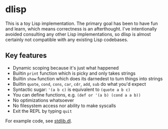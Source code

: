 # dlisp

This is a toy Lisp implementation.
The primary goal has been to have fun and learn, which means correctness is an afterthought.
I've intentionally avoided consulting any other Lisp implementations, so dlisp is almost certainly not compatible with any existing Lisp codebases.

## Key features

* Dynamic scoping because it's just what happened
* Builtin `print` function which is picky and only takes strings
* Builtin `show` function which does its darnedest to turn things into strings
* Builtin `quote`, `cond`, `cons`, `car`, `cdr`, `add`, `sub` do what you'd expect
* Syntactic sugar: `'(a b c)` is equivalent to  `(quote a b c)`
* You can define functions, e.g. `(def or '(a b) (cond a a b))`
* No optimizations whatsoever
* No filesystem access nor ability to make syscalls
* Exit the REPL by typing `quit`

For example code, see [stdlib.dl](stdlib.dl).

